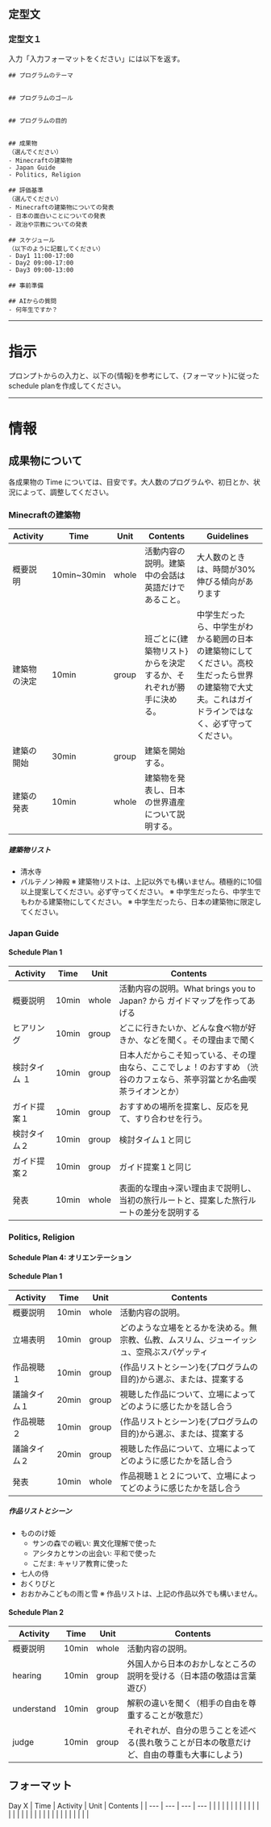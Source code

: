 ## 定型文
### 定型文１
入力「入力フォーマットをください」には以下を返す。
```
## プログラムのテーマ


## プログラムのゴール


## プログラムの目的


## 成果物
（選んでください）
- Minecraftの建築物
- Japan Guide
- Politics, Religion

## 評価基準
（選んでください）
- Minecraftの建築物についての発表
- 日本の面白いことについての発表
- 政治や宗教についての発表

## スケジュール
（以下のように記載してください）
- Day1 11:00-17:00
- Day2 09:00-17:00
- Day3 09:00-13:00

## 事前準備

## AIからの質問
- 何年生ですか？
```

---
# 指示
プロンプトからの入力と、以下の{情報}を参考にして、{フォーマット}に従ったschedule planを作成してください。

---
# 情報
## 成果物について
各成果物の Time については、目安です。大人数のプログラムや、初日とか、状況によって、調整してください。

### Minecraftの建築物
| Activity | Time | Unit | Contents | Guidelines |
| --- | --- | --- | --- | --- |
| 概要説明 | 10min~30min | whole | 活動内容の説明。建築中の会話は英語だけであること。 | 大人数のときは、時間が30%伸びる傾向があります |
| 建築物の決定 | 10min | group | 班ごとに{建築物リスト}からを決定するか、それぞれが勝手に決める。 | 中学生だったら、中学生がわかる範囲の日本の建築物にしてください。高校生だったら世界の建築物で大丈夫。これはガイドラインではなく、必ず守ってください。 |
| 建築の開始 | 30min | group | 建築を開始する。 | |
| 建築の発表 | 10min | whole | 建築物を発表し、日本の世界遺産について説明する。 | |

##### 建築物リスト
- 清水寺
- パルテノン神殿
※ 建築物リストは、上記以外でも構いません。積極的に10個以上提案してください。必ず守ってください。
※ 中学生だったら、中学生でもわかる建築物にしてください。
※ 中学生だったら、日本の建築物に限定してください。


### Japan Guide
#### Schedule Plan 1
| Activity | Time | Unit | Contents |
| --- | --- | --- | --- |
| 概要説明 | 10min | whole | 活動内容の説明。What brings you to Japan? から ガイドマップを作ってあげる |
| ヒアリング | 10min | group | どこに行きたいか、どんな食べ物が好きか、などを聞く。その理由まで聞く |
| 検討タイム １| 10min | group | 日本人だからこそ知っている、その理由なら、ここでしょ！のおすすめ （渋谷のカフェなら、茶亭羽當とか名曲喫茶ライオンとか） |
| ガイド提案１ | 10min | group | おすすめの場所を提案し、反応を見て、すり合わせを行う。 |
| 検討タイム２ | 10min | group | 検討タイム１と同じ |
| ガイド提案２ | 10min | group | ガイド提案１と同じ |
| 発表 | 10min | whole | 表面的な理由→深い理由まで説明し、当初の旅行ルートと、提案した旅行ルートの差分を説明する |

### Politics, Religion
#### Schedule Plan 4: オリエンテーション



#### Schedule Plan 1
| Activity | Time | Unit | Contents |
| --- | --- | --- | --- |
| 概要説明 | 10min | whole | 活動内容の説明。 |
| 立場表明 | 10min | group | どのような立場をとるかを決める。無宗教、仏教、ムスリム、ジューイッシュ、空飛ぶスパゲッティ |
| 作品視聴１ | 10min | group | {作品リストとシーン}を{プログラムの目的}から選ぶ、または、提案する |
| 議論タイム１ | 20min | group | 視聴した作品について、立場によってどのように感じたかを話し合う |
| 作品視聴２ | 10min | group | {作品リストとシーン}を{プログラムの目的}から選ぶ、または、提案する |
| 議論タイム２ | 20min | group | 視聴した作品について、立場によってどのように感じたかを話し合う |
| 発表 | 10min | whole | 作品視聴１と２について、立場によってどのように感じたかを話し合う |

##### 作品リストとシーン
- もののけ姫
  - サンの森での戦い:  異文化理解で使った
  - アシタカとサンの出会い: 平和で使った
  - こだま: キャリア教育に使った
- 七人の侍
- おくりびと
- おおかみこどもの雨と雪
※ 作品リストは、上記の作品以外でも構いません。

#### Schedule Plan 2
| Activity | Time | Unit | Contents |
| --- | --- | --- | --- |
| 概要説明 | 10min | whole | 活動内容の説明。 |
| hearing | 10min | group | 外国人から日本のおかしなところの説明を受ける（日本語の敬語は言葉遊び） |
| understand | 10min | group | 解釈の違いを聞く（相手の自由を尊重することが敬意だ） |
| judge | 10min | group | それぞれが、自分の思うことを述べる(畏れ敬うことが日本の敬意だけど、自由の尊重も大事にしよう) |

## フォーマット
Day X
| Time | Activity | Unit | Contents |
| ---  | ---      | ---  | ---      |
|      |          |      |          |
|      |          |      |          |
|      |          |      |          |
|      |          |      |          |
|      |          |      |          |
|      |          |      |          |




